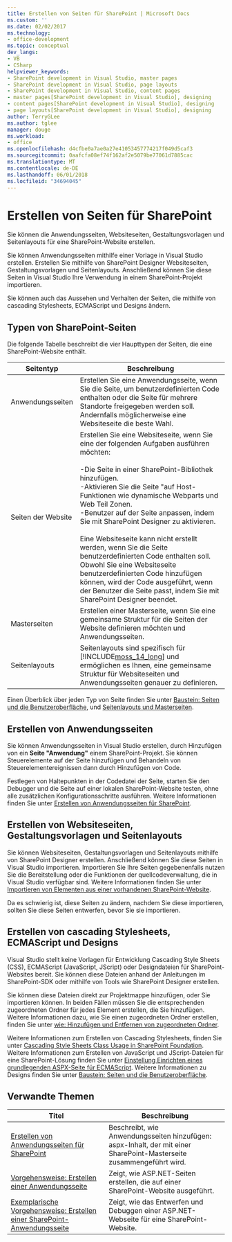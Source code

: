 ```yaml
---
title: Erstellen von Seiten für SharePoint | Microsoft Docs
ms.custom: ''
ms.date: 02/02/2017
ms.technology:
- office-development
ms.topic: conceptual
dev_langs:
- VB
- CSharp
helpviewer_keywords:
- SharePoint development in Visual Studio, master pages
- SharePoint development in Visual Studio, page layouts
- SharePoint development in Visual Studio, content pages
- master pages[SharePoint development in Visual Studio], designing
- content pages[SharePoint development in Visual Studio], designing
- page layouts[SharePoint development in Visual Studio], designing
author: TerryGLee
ms.author: tglee
manager: douge
ms.workload:
- office
ms.openlocfilehash: d4cfbe0a7ae0a27e41053457774217f049d5caf3
ms.sourcegitcommit: 0aafcfa08ef74f162af2e5079be77061d7885cac
ms.translationtype: MT
ms.contentlocale: de-DE
ms.lasthandoff: 06/01/2018
ms.locfileid: "34694045"
---
```

# <a name="creating-pages-for-sharepoint"></a>Erstellen von Seiten für SharePoint
  Sie können die Anwendungsseiten, Websiteseiten, Gestaltungsvorlagen und Seitenlayouts für eine SharePoint-Website erstellen.  
  
 Sie können Anwendungsseiten mithilfe einer Vorlage in Visual Studio erstellen. Erstellen Sie mithilfe von SharePoint Designer Websiteseiten, Gestaltungsvorlagen und Seitenlayouts. Anschließend können Sie diese Seiten in Visual Studio Ihre Verwendung in einem SharePoint-Projekt importieren.  
  
 Sie können auch das Aussehen und Verhalten der Seiten, die mithilfe von cascading Stylesheets, ECMAScript und Designs ändern.  
  
## <a name="types-of-sharepoint-pages"></a>Typen von SharePoint-Seiten
 Die folgende Tabelle beschreibt die vier Haupttypen der Seiten, die eine SharePoint-Website enthält.  
  
|Seitentyp|Beschreibung|  
|---------------|-----------------|  
|Anwendungsseiten|Erstellen Sie eine Anwendungsseite, wenn Sie die Seite, um benutzerdefinierten Code enthalten oder die Seite für mehrere Standorte freigegeben werden soll. Andernfalls möglicherweise eine Websiteseite die beste Wahl.|  
|Seiten der Website|Erstellen Sie eine Websiteseite, wenn Sie eine der folgenden Aufgaben ausführen möchten:<br /><br /> -Die Seite in einer SharePoint-Bibliothek hinzufügen.<br />-Aktivieren Sie die Seite "auf Host-Funktionen wie dynamische Webparts und Web Teil Zonen.<br />-Benutzer auf der Seite anpassen, indem Sie mit SharePoint Designer zu aktivieren.<br /><br /> Eine Websiteseite kann nicht erstellt werden, wenn Sie die Seite benutzerdefinierten Code enthalten soll. Obwohl Sie eine Websiteseite benutzerdefinierten Code hinzufügen können, wird der Code ausgeführt, wenn der Benutzer die Seite passt, indem Sie mit SharePoint Designer beendet.|  
|Masterseiten|Erstellen einer Masterseite, wenn Sie eine gemeinsame Struktur für die Seiten der Website definieren möchten und Anwendungsseiten.|  
|Seitenlayouts|Seitenlayouts sind spezifisch für [!INCLUDE[moss_14_long](../sharepoint/includes/moss-14-long-md.md)] und ermöglichen es Ihnen, eine gemeinsame Struktur für Websiteseiten und Anwendungsseiten genauer zu definieren.|  
  
 Einen Überblick über jeden Typ von Seite finden Sie unter [Baustein: Seiten und die Benutzeroberfläche](http://go.microsoft.com/fwlink/?LinkID=182095), und [Seitenlayouts und Masterseiten](http://go.microsoft.com/fwlink/?LinkID=182096).  
  
## <a name="create-application-pages"></a>Erstellen von Anwendungsseiten
 Sie können Anwendungsseiten in Visual Studio erstellen, durch Hinzufügen von ein **Seite "Anwendung"** einem SharePoint-Projekt. Sie können Steuerelemente auf der Seite hinzufügen und Behandeln von Steuerelementereignissen dann durch Hinzufügen von Code.  
  
 Festlegen von Haltepunkten in der Codedatei der Seite, starten Sie den Debugger und die Seite auf einer lokalen SharePoint-Website testen, ohne alle zusätzlichen Konfigurationsschritte ausführen. Weitere Informationen finden Sie unter [Erstellen von Anwendungsseiten für SharePoint](../sharepoint/creating-application-pages-for-sharepoint.md).  
  
## <a name="create-site-pages-master-pages-and-page-layouts"></a>Erstellen von Websiteseiten, Gestaltungsvorlagen und Seitenlayouts
 Sie können Websiteseiten, Gestaltungsvorlagen und Seitenlayouts mithilfe von SharePoint Designer erstellen. Anschließend können Sie diese Seiten in Visual Studio importieren. Importieren Sie Ihre Seiten gegebenenfalls nutzen Sie die Bereitstellung oder die Funktionen der quellcodeverwaltung, die in Visual Studio verfügbar sind. Weitere Informationen finden Sie unter [Importieren von Elementen aus einer vorhandenen SharePoint-Website](../sharepoint/importing-items-from-an-existing-sharepoint-site.md).  
  
 Da es schwierig ist, diese Seiten zu ändern, nachdem Sie diese importieren, sollten Sie diese Seiten entwerfen, bevor Sie sie importieren.  
  
## <a name="create-cascading-style-sheets-ecmascript-and-themes"></a>Erstellen von cascading Stylesheets, ECMAScript und Designs
 Visual Studio stellt keine Vorlagen für Entwicklung Cascading Style Sheets (CSS), ECMAScript (JavaScript, JScript) oder Designdateien für SharePoint-Websites bereit. Sie können diese Dateien anhand der Anleitungen im SharePoint-SDK oder mithilfe von Tools wie SharePoint Designer erstellen.  
  
 Sie können diese Dateien direkt zur Projektmappe hinzufügen, oder Sie importieren können. In beiden Fällen müssen Sie die entsprechenden zugeordneten Ordner für jedes Element erstellen, die Sie hinzufügen. Weitere Informationen dazu, wie Sie einen zugeordneten Ordner erstellen, finden Sie unter [wie: Hinzufügen und Entfernen von zugeordneten Ordner](../sharepoint/how-to-add-and-remove-mapped-folders.md).  
  
 Weitere Informationen zum Erstellen von Cascading Stylesheets, finden Sie unter [Cascading Style Sheets Class Usage in SharePoint Foundation](http://go.microsoft.com/fwlink/?LinkID=182098). Weitere Informationen zum Erstellen von JavaScript und JScript-Dateien für eine SharePoint-Lösung finden Sie unter [Einstellung Einrichten eines grundlegenden ASPX-Seite für ECMAScript](http://go.microsoft.com/fwlink/?LinkID=182099). Weitere Informationen zu Designs finden Sie unter [Baustein: Seiten und die Benutzeroberfläche](http://go.microsoft.com/fwlink/?LinkID=182095).  
  
## <a name="related-topics"></a>Verwandte Themen
  
|Titel|Beschreibung|  
|-----------|-----------------|  
|[Erstellen von Anwendungsseiten für SharePoint](../sharepoint/creating-application-pages-for-sharepoint.md)|Beschreibt, wie Anwendungsseiten hinzufügen: aspx-Inhalt, der mit einer SharePoint-Masterseite zusammengeführt wird.|  
|[Vorgehensweise: Erstellen einer Anwendungsseite](../sharepoint/how-to-create-an-application-page.md)|Zeigt, wie ASP.NET-Seiten erstellen, die auf einer SharePoint-Website ausgeführt.|  
|[Exemplarische Vorgehensweise: Erstellen einer SharePoint-Anwendungsseite](../sharepoint/walkthrough-creating-a-sharepoint-application-page.md)|Zeigt, wie das Entwerfen und Debuggen einer ASP.NET-Webseite für eine SharePoint-Website.|  
  